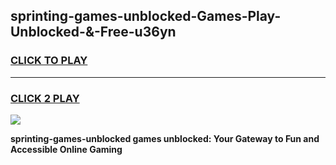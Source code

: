 
## sprinting-games-unblocked-Games-Play-Unblocked-&-Free-u36yn
<h3>
<a href="https://premium76.site?title=sprinting-games-unblocked&ref=24A">CLICK TO PLAY</a></h3>
<hr>

<h3>
<a href="https://premium76.site?title=sprinting-games-unblocked&ref=24A">CLICK 2 PLAY</a>
  
</h3>

<a href="https://premium76.site?title=sprinting-games-unblocked&ref=24A"><img src="https://clearcache.store/games.png"></a>


**sprinting-games-unblocked games unblocked: Your Gateway to Fun and Accessible Online Gaming**
